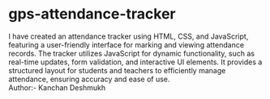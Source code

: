 # gps-attendance-tracker
I have created an attendance tracker using HTML, CSS, and JavaScript, featuring a user-friendly interface for marking and viewing attendance records. The tracker utilizes JavaScript for dynamic functionality, such as real-time updates, form validation, and interactive UI elements. It provides a structured layout for students and teachers to efficiently manage attendance, ensuring accuracy and ease of use.
<br>
Author:- Kanchan Deshmukh
